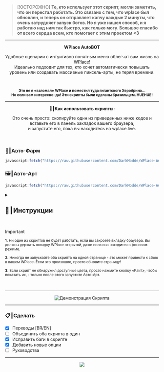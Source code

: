<!-- > [!ВАЖНО]  -->
<!-- > **Если вы из Америки или житель другой страны, не волнуйтесь: скрипты определяют ваше местоположение и переводятся автоматически.**  --->


> [!ОСТОРОЖНО]
> **Те, кто использует этот скрипт, могли заметить, что он перестал работать. Это связано с тем, что wplace был обновлен, и теперь он отправляет капчу каждые 2 минуты, что очень затрудняет запуск ботов. Но я уже нашел способ, и я работаю над ним так быстро, как только могу. Большое спасибо от всего сердца всем, кто помогает с этим проектом <3**

---

<p align="center"><strong>WPlace AutoBOT</strong></p>

<p align="center">
  Удобные сценарии с интуитивно понятным меню облегчат вам жизнь на <a href="https://wplace.live" target="_blank">WPlace</a>!<br>
  Идеально подходит для тех, кто хочет автоматически повышать уровень или создавать массивные пиксель-арты, не теряя времени.
</p>

<br>

<p align="center">
  <sub><strong>Это не я «взломал» WPlace и поместил туда гигантского Херобрина...<br>
  Но если вам интересно: да! Эти скрипты были сделаны бразильцем. HUEHUE!</strong></sub>
</p>

---

<p align="center"><strong>🚀┃Как использовать скрипты:</strong></p>

<p align="center">
  Это очень просто: скопируйте один из приведенных ниже кодов и вставьте его в панель закладок вашего браузера,<br>
  и запустите его, пока вы находитесь на wplace.live.
</p>

<br>

### 🎯┃Авто-Фарм

```js
javascript:fetch("https://raw.githubusercontent.com/DarkModde/WPlace-AutoBOT/refs/heads/main/Auto-Farm.js").then(t=>t.text()).then(eval);
```

### 🖼️┃Авто-Арт

```js
javascript:fetch("https://raw.githubusercontent.com/DarkModde/WPlace-AutoBOT/refs/heads/main/Auto-Image.js").then(t=>t.text()).then(eval);
```

<details>
  <summary><h2>📖┃Инструкции</h2></summary>

---

![Parte 1](https://i.imgur.com/yneG5if.png)

---

![Parte 2](https://i.imgur.com/ZRpU0wZ.png)

---

![Parte 3](https://i.imgur.com/lfjfcEw.png)

</details>


<br>

> [!IMPORTANT]
> <p><sub><strong>1.</strong> Ни один из скриптов не будет работать, если вы закроете вкладку браузера. Вы должны держать вкладку WPlace открытой, даже если она находится в фоновом режиме.</sub></p>
> <p><sub><strong>2.</strong> Никогда не запускайте оба скрипта на одной странице - это может привести к сбою в вашем WPlace. Если это произошло, просто обновите страницу!</sub></p>
> <p><sub><strong>3.</strong> Если скрипт не обнаружил доступные цвета, просто нажмите кнопку «Paint», чтобы показать их, - только после этого запустите Авто-Арт.</sub></p>

<br>

---

<p align="center">
  <img src="https://i.imgur.com/VbHh9jI.png" alt="Демонстрация Скрипта"/>
</p>

---

### 📋┃Сделать

- [x] Переводы [BR/EN]  
- [ ] Объединить оба скрипта в один  
- [x] Исправить баги в скрипте  
- [x] Добавить новые опции
- [ ] Руководства

---

<p align="center">
  <a href="#"><img src="https://komarev.com/ghpvc/?username=WPlace-AutoBOT&style=for-the-badge&label=Views:&color=gray"/></a>
</p>

